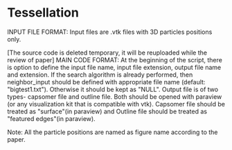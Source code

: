 # Tessellation

INPUT FILE FORMAT: Input files are .vtk files with 3D particles positions only.


[The source code is deleted temporary, it will be reuploaded while the review of paper]
MAIN CODE FORMAT: At the beginning of the script, there is option to define the input file name, input file extension, output file name and extension. If the search algorithm is already performed, then neighbor_input should be defined with appropriate file name (default: "bigtest1.txt"). Otherwise it should be kept as "NULL". Output file is of two types- capsomer file and outline file. Both should be opened with paraview (or any visualization kit that is compatible with vtk). Capsomer file should be treated as "surface"(in paraview) and Outline file should be treated as "featured edges"(in paraview).

Note: All the particle positions are named as figure name according to the paper. 
